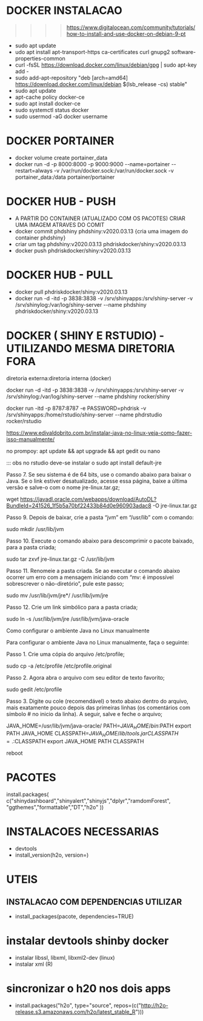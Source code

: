 
# DOCKER INSTALACAO
>>>> https://www.digitalocean.com/community/tutorials/how-to-install-and-use-docker-on-debian-9-pt
- sudo apt update
- udo apt install apt-transport-https ca-certificates curl gnupg2 software-properties-common
- curl -fsSL https://download.docker.com/linux/debian/gpg | sudo apt-key add -
- sudo add-apt-repository "deb [arch=amd64] https://download.docker.com/linux/debian $(lsb_release -cs) stable"
- sudo apt update
- apt-cache policy docker-ce
- sudo apt install docker-ce
- sudo systemctl status docker
- sudo usermod -aG docker username
# DOCKER PORTAINER
- docker volume create portainer_data
- docker run -d -p 8000:8000 -p 9000:9000 --name=portainer --restart=always -v /var/run/docker.sock:/var/run/docker.sock -v portainer_data:/data portainer/portainer

# DOCKER HUB - PUSH

- A PARTIR DO CONTAINER (ATUALIZADO COM OS PACOTES) CRIAR UMA IMAGEM ATRAVES DO COMIT
- docker commit phdshiny phdshiny:v2020.03.13 {cria uma imagem do container phdshiny}
- criar um tag phdshiny:v2020.03.13 phdriskdocker/shiny:v2020.03.13
- docker push phdriskdocker/shiny:v2020.03.13

# DOCKER HUB - PULL
- docker pull phdriskdocker/shiny:v2020.03.13
- docker run -d -itd -p 3838:3838 -v /srv/shinyapps:/srv/shiny-server -v /srv/shinylog:/var/log/shiny-server --name phdshiny phdriskdocker/shiny:v2020.03.13

# DOCKER ( SHINY E RSTUDIO) - UTILIZANDO MESMA DIRETORIA FORA
diretoria externa:diretoria interna (docker)

docker run -d -itd -p 3838:3838 -v /srv/shinyapps:/srv/shiny-server -v /srv/shinylog:/var/log/shiny-server --name phdshiny rocker/shiny

docker run -itd -p 8787:8787 -e PASSWORD=phdrisk -v /srv/shinyapps:/home/rstudio/shiny-server  --name phdrstudio rocker/rstudio

https://www.edivaldobrito.com.br/instalar-java-no-linux-veja-como-fazer-isso-manualmente/

no prompoy: apt update && apt upgrade && apt gedit ou nano

::: obs no rstudio deve-se instalar o sudo apt install default-jre


Passo 7. Se seu sistema é de 64 bits, use o comando abaixo para baixar o Java. Se o link estiver desatualizado, acesse essa página, baixe a última versão e salve-o com o nome jre-linux.tar.gz;

wget https://javadl.oracle.com/webapps/download/AutoDL?BundleId=241526_1f5b5a70bf22433b84d0e960903adac8 -O jre-linux.tar.gz


Passo 9. Depois de baixar, crie a pasta “jvm” em “/usr/lib” com o comando:

sudo mkdir /usr/lib/jvm

Passo 10. Execute o comando abaixo para descomprimir o pacote baixado, para a pasta criada;

sudo tar zxvf jre-linux.tar.gz -C /usr/lib/jvm

Passo 11. Renomeie a pasta criada. Se ao executar o comando abaixo ocorrer um erro com a mensagem iniciando com “mv: é impossível sobrescrever o não-diretório”, pule este passo;

sudo mv /usr/lib/jvm/jre*/ /usr/lib/jvm/jre

Passo 12. Crie um link simbólico para a pasta criada;

sudo ln -s /usr/lib/jvm/jre /usr/lib/jvm/java-oracle

Como configurar o ambiente Java no Linux manualmente

Para configurar o ambiente Java no Linux manualmente, faça o seguinte:

Passo 1. Crie uma cópia do arquivo /etc/profile;

sudo cp -a /etc/profile /etc/profile.original

Passo 2. Agora abra o arquivo com seu editor de texto favorito;

sudo gedit /etc/profile

Passo 3. Digite ou cole (recomendável) o texto abaixo dentro do arquivo, mais exatamente pouco depois das primeiras linhas (os comentários com símbolo # no inicio da linha). A seguir, salve e feche o arquivo;

JAVA_HOME=/usr/lib/jvm/java-oracle/
PATH=$JAVA_HOME/bin:$PATH export PATH JAVA_HOME
CLASSPATH=$JAVA_HOME/lib/tools.jar
CLASSPATH=.:$CLASSPATH
export  JAVA_HOME  PATH  CLASSPATH

reboot
# PACOTES
install.packages(
  c("shinydashboard","shinyalert","shinyjs","dplyr","ramdomForest",
    "ggthemes","formattable","DT","h2o"
  ))

# INSTALACOES NECESSARIAS
- devtools
- install_version(h2o, version=)

# UTEIS
## INSTALACAO COM DEPENDENCIAS UTILIZAR
- install_packages(pacote, dependencies=TRUE)

# instalar devtools shinby docker
- instalar libssl, libxml, libxml2-dev (linux)
- instalar xml (R)

# sincronizar o h20 nos dois apps
- install.packages("h2o", type="source", repos=(c("http://h2o-release.s3.amazonaws.com/h2o/latest_stable_R")))

